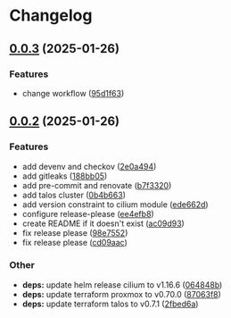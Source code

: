 # Changelog

## [0.0.3](https://github.com/thschue/tofu-modules/compare/v0.0.2...v0.0.3) (2025-01-26)


### Features

* change workflow ([95d1f63](https://github.com/thschue/tofu-modules/commit/95d1f63e6b9e11768f335834f3df8b11cf61f338))

## [0.0.2](https://github.com/thschue/tofu-modules/compare/v0.0.1...v0.0.2) (2025-01-26)


### Features

* add devenv and checkov ([2e0a494](https://github.com/thschue/tofu-modules/commit/2e0a49432fe084ca59683e618ca82eda56e584bf))
* add gitleaks ([188bb05](https://github.com/thschue/tofu-modules/commit/188bb05716ca863dafc9374a55b38d48227a4adc))
* add pre-commit and renovate ([b7f3320](https://github.com/thschue/tofu-modules/commit/b7f3320f7c0fcd759345dbffceda4e5f709352d0))
* add talos cluster ([0b4b663](https://github.com/thschue/tofu-modules/commit/0b4b663e89d17c07a0bea7caf3cf060c51cd71b6))
* add version constraint to cilium module ([ede662d](https://github.com/thschue/tofu-modules/commit/ede662d1ad3fd4238ba6ba6697ccb03c8c42fe0a))
* configure release-please ([ee4efb8](https://github.com/thschue/tofu-modules/commit/ee4efb87e2f6dda4f4aaed9946be51a48a3d801f))
* create README if it doesn't exist ([ac09d93](https://github.com/thschue/tofu-modules/commit/ac09d93b0a45a428318f9e345b9d8ef59b00b839))
* fix release please ([98e7552](https://github.com/thschue/tofu-modules/commit/98e7552417263e5b5cc6355b492f3b21046e101d))
* fix release please ([cd09aac](https://github.com/thschue/tofu-modules/commit/cd09aac7266a9bcd9ca15ab02a7be017018a66b8))


### Other

* **deps:** update helm release cilium to v1.16.6 ([064848b](https://github.com/thschue/tofu-modules/commit/064848b128a105aca1318011c455782f7c9559cd))
* **deps:** update terraform proxmox to v0.70.0 ([87063f8](https://github.com/thschue/tofu-modules/commit/87063f809aa52f79ef363436a5e23ee6e2e41d4e))
* **deps:** update terraform talos to v0.7.1 ([2fbed6a](https://github.com/thschue/tofu-modules/commit/2fbed6a08aeaac0062cd582d6669153829259c2d))
